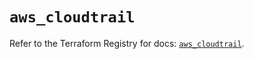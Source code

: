 # `aws_cloudtrail`

Refer to the Terraform Registry for docs: [`aws_cloudtrail`](https://registry.terraform.io/providers/hashicorp/aws/5.59.0/docs/resources/cloudtrail).
